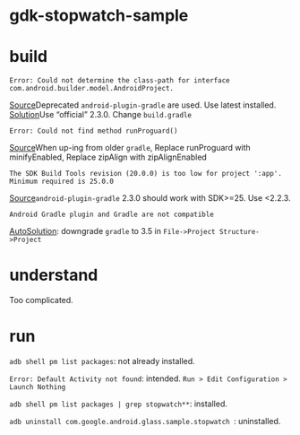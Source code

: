 # gdk-stopwatch-sample

# build

	Error: Could not determine the class-path for interface com.android.builder.model.AndroidProject.
[Source][1]Deprecated `android-plugin-gradle` are used. Use latest installed.
[Solution]()Use “official” 2.3.0. Change `build.gradle`

	Error: Could not find method runProguard()
[Source][3]When up-ing from older `gradle`, Replace runProguard with minifyEnabled, Replace zipAlign with zipAlignEnabled

	The SDK Build Tools revision (20.0.0) is too low for project ':app'. Minimum required is 25.0.0
[Source][4]`android-plugin-gradle` 2.3.0 should work with SDK\>=25. Use \<2.2.3.

	Android Gradle plugin and Gradle are not compatible
[AutoSolution](): downgrade `gradle` to 3.5 in `File->Project Structure->Project`

# understand

Too complicated.

# run

`adb shell pm list packages`: not already installed.

`Error: Default Activity not found`: intended. `Run > Edit Configuration > Launch Nothing`

`adb shell pm list packages | grep stopwatch**`: installed.

`adb uninstall com.google.android.glass.sample.stopwatch `: uninstalled.

[1]:	https://stackoverflow.com/questions/42777321/could-not-determine-the-class-path-for-interface-com-android-builder-model-andro
[3]:	http://tools.android.com/tech-docs/new-build-system/migrating-to-1-0-0
[4]:	https://stackoverflow.com/questions/41890659/errorthe-sdk-build-tools-revision-23-0-3-is-too-low-for-project-app-minim
